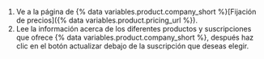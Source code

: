 1. Ve a la página de {% data variables.product.company_short %}[Fijación de precios]({% data variables.product.pricing_url %}).
2. Lee la información acerca de los diferentes productos y suscripciones que ofrece {% data variables.product.company_short %}, después haz clic en el botón actualizar debajo de la suscripción que deseas elegir.
